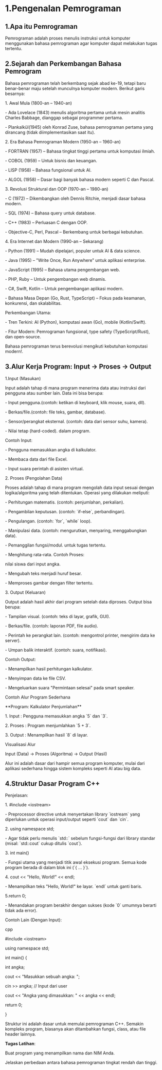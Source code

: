# 1.Pengenalan Pemrograman

## 1.Apa itu Pemrograman

Pemrograman adalah proses menulis instruksi untuk komputer menggunakan bahasa pemrograman agar komputer dapat melakukan tugas tertentu.

## 2.Sejarah dan Perkembangan Bahasa Pemrogram

Bahasa pemrograman telah berkembang sejak abad ke-19, tetapi baru benar-benar maju setelah munculnya komputer modern. Berikut garis besarnya:

1\. Awal Mula (1800-an – 1940-an)

\- Ada Lovelace (1843) menulis algoritma pertama untuk mesin analitis Charles Babbage, dianggap sebagai programmer pertama.

\- Plankalkül(1945) oleh Konrad Zuse, bahasa pemrograman pertama yang dirancang (tidak diimplementasikan saat itu).

&#x20;

2\. Era Bahasa Pemrograman Modern (1950-an – 1960-an)

\- FORTRAN (1957) – Bahasa tingkat tinggi pertama untuk komputasi ilmiah.

\- COBOL (1959) – Untuk bisnis dan keuangan.

\- LISP (1958) – Bahasa fungsional untuk AI.

\- ALGOL (1958) – Dasar bagi banyak bahasa modern seperti C dan Pascal.

&#x20;

3\. Revolusi Struktural dan OOP (1970-an – 1980-an)

\-   C   (1972) – Dikembangkan oleh Dennis Ritchie, menjadi dasar bahasa modern.

\-   SQL   (1974) – Bahasa query untuk database.

\-   C++   (1983) – Perluasan C dengan OOP.

\-   Objective-C, Perl, Pascal   – Berkembang untuk berbagai kebutuhan.

&#x20;

4\. Era Internet dan Modern (1990-an – Sekarang)

\-   Python  (1991) – Mudah dipelajari, populer untuk AI & data science.

\-   Java  (1995) – "Write Once, Run Anywhere" untuk aplikasi enterprise.

\-   JavaScript  (1995) – Bahasa utama pengembangan web.

\-   PHP, Ruby   – Untuk pengembangan web dinamis.

\-   C#, Swift, Kotlin   – Untuk pengembangan aplikasi modern.

\- Bahasa Masa Depan (Go, Rust, TypeScript)   – Fokus pada keamanan, konkurensi, dan skalabilitas.

&#x20;

Perkembangan Utama:

\-   Tren Terkini:   AI (Python), komputasi awan (Go), mobile (Kotlin/Swift).

\-   Fitur Modern:  Pemrograman fungsional, type safety (TypeScript/Rust), dan open-source.

&#x20;

Bahasa pemrograman terus berevolusi mengikuti kebutuhan komputasi modern!.

## 3.Alur Kerja Program: Input → Proses → Output

&#x20;1.Input (Masukan)

Input adalah tahap di mana program menerima data atau instruksi dari pengguna atau sumber lain. Data ini bisa berupa:

\- Input pengguna.(contoh: ketikan di keyboard, klik mouse, suara, dll).

\- Berkas/file.(contoh: file teks, gambar, database).

\- Sensor/perangkat eksternal. (contoh: data dari sensor suhu, kamera).

\- Nilai tetap (hard-coded). dalam program.

&#x20;

Contoh Input:

\- Pengguna memasukkan angka di kalkulator.

\- Membaca data dari file Excel.

\- Input suara perintah di asisten virtual.

&#x20;

&#x20;2\. Proses (Pengolahan Data)

Proses adalah tahap di mana program mengolah data input sesuai dengan logika/algoritma yang telah ditentukan. Operasi yang dilakukan meliputi:

\- Perhitungan matematis. (contoh: penjumlahan, perkalian).

\- Pengambilan keputusan. (contoh: \`if-else\`, perbandingan).

\- Pengulangan. (contoh: \`for\`, \`while\` loop).

\- Manipulasi data. (contoh: mengurutkan, menyaring, menggabungkan data).

\- Pemanggilan fungsi/modul. untuk tugas tertentu.

&#x20;

\- Menghitung rata-rata. Contoh Proses:

nilai siswa dari input angka.

\- Mengubah teks menjadi huruf besar.

\- Memproses gambar dengan filter tertentu.

&#x20;

3\. Output (Keluaran)

Output adalah hasil akhir dari program setelah data diproses. Output bisa berupa:

\- Tampilan visual. (contoh: teks di layar, grafik, GUI).

\- Berkas/file. (contoh: laporan PDF, file audio).

\- Perintah ke perangkat lain. (contoh: mengontrol printer, mengirim data ke server).

\- Umpan balik interaktif. (contoh: suara, notifikasi).

&#x20;

Contoh Output:

\- Menampilkan hasil perhitungan kalkulator.

\- Menyimpan data ke file CSV.

\- Mengeluarkan suara "Permintaan selesai" pada smart speaker.

&#x20;

Contoh Alur Program Sederhana

\*\*Program: Kalkulator Penjumlahan\*\*

1\. Input : Pengguna memasukkan angka \`5\` dan \`3\`.

2\. Proses : Program menjumlahkan \`5 + 3\`.

3\. Output : Menampilkan hasil \`8\` di layar.

&#x20;

Visualisasi Alur

Input (Data) → Proses (Algoritma) → Output (Hasil)

Alur ini adalah dasar dari hampir semua program komputer, mulai dari aplikasi sederhana hingga sistem kompleks seperti AI atau big data.

## 4.Struktur Dasar Program C++

&#x20;Penjelasan:

1\. #include \<iostream>

\- Preprocessor directive untuk menyertakan library \`iostream\` yang diperlukan untuk operasi input/output seperti \`cout\` dan \`cin\`.

&#x20;

2\. using namespace std;

\- Agar tidak perlu menulis \`std::\` sebelum fungsi-fungsi dari library standar (misal: \`std::cout\` cukup ditulis \`cout\`).

&#x20;

3\. int main()

\- Fungsi utama yang menjadi titik awal eksekusi program. Semua kode program berada di dalam blok ini (\`{ ... }\`).

&#x20;

4\. cout << "Hello, World!" << endl;

\- Menampilkan teks "Hello, World!" ke layar. \`endl\` untuk ganti baris.

&#x20;

5.return 0;

\- Menandakan program berakhir dengan sukses (kode \`0\` umumnya berarti tidak ada error).

&#x20;

Contoh Lain (Dengan Input):

cpp

\#include \<iostream>

using namespace std;

&#x20;

int main() {

&#x20;   int angka;

&#x20;   cout << "Masukkan sebuah angka: ";

&#x20;   cin >> angka;  // Input dari user

&#x20;   cout << "Angka yang dimasukkan: " << angka << endl;

&#x20; &#x20;

&#x20;   return 0;

}

&#x20;

Struktur ini adalah dasar untuk memulai pemrograman C++. Semakin kompleks program, biasanya akan ditambahkan fungsi, class, atau file header lainnya.

**Tugas Latihan**:

Buat program yang menampilkan nama dan NIM Anda.

Jelaskan perbedaan antara bahasa pemrograman tingkat rendah dan tinggi.
